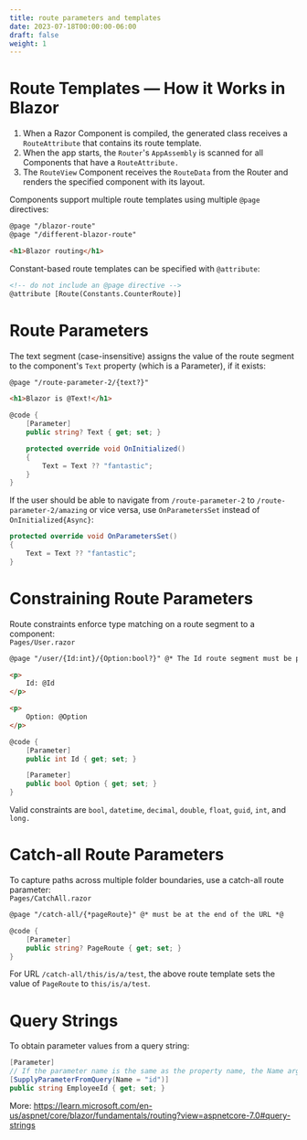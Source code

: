 ```yaml
---
title: route parameters and templates
date: 2023-07-18T00:00:00-06:00
draft: false
weight: 1
---
```


# Route Templates — How it Works in Blazor
1. When a Razor Component is compiled, the generated class receives a `RouteAttribute` that contains its route template.
2. When the app starts, the `Router`'s `AppAssembly` is scanned for all Components that have a `RouteAttribute.`
3. The `RouteView` Component receives the `RouteData` from the Router and renders the specified component with its layout.

Components support multiple route templates using multiple `@page` directives:
```html
@page "/blazor-route"
@page "/different-blazor-route"

<h1>Blazor routing</h1>
```
Constant-based route templates can be specified with `@attribute`:
```html
<!-- do not include an @page directive -->
@attribute [Route(Constants.CounterRoute)]
```

# Route Parameters
The text segment (case-insensitive) assigns the value of the route segment to the component's `Text` property (which is a Parameter), if it exists:
```html
@page "/route-parameter-2/{text?}"

<h1>Blazor is @Text!</h1>
```
```cs
@code {
    [Parameter]
    public string? Text { get; set; }

    protected override void OnInitialized()
    {
        Text = Text ?? "fantastic";
    }
}
```
If the user should be able to navigate from `/route-parameter-2` to `/route-parameter-2/amazing` or vice versa, use `OnParametersSet` instead of `OnInitialized{Async}`:
```cs
protected override void OnParametersSet()
{
    Text = Text ?? "fantastic";
}
```

# Constraining Route Parameters
Route constraints enforce type matching on a route segment to a component:  
`Pages/User.razor`
```html
@page "/user/{Id:int}/{Option:bool?}" @* The Id route segment must be present in the requesting URL and it must be an int *@

<p>
    Id: @Id
</p>

<p>
    Option: @Option
</p>
```
```cs
@code {
    [Parameter]
    public int Id { get; set; }

    [Parameter]
    public bool Option { get; set; }
}
```
Valid constraints are `bool`, `datetime`, `decimal`, `double`, `float`, `guid`, `int`, and `long.`

# Catch-all Route Parameters
To capture paths across multiple folder boundaries, use a catch-all route parameter:  
`Pages/CatchAll.razor`
```html
@page "/catch-all/{*pageRoute}" @* must be at the end of the URL *@
```
```cs
@code {
    [Parameter]
    public string? PageRoute { get; set; }
}
```
For URL `/catch-all/this/is/a/test`, the above route template sets the value of `PageRoute` to `this/is/a/test`.

# Query Strings
To obtain parameter values from a query string:
```cs
[Parameter]
// If the parameter name is the same as the property name, the Name argument is not needed
[SupplyParameterFromQuery(Name = "id")]
public string EmployeeId { get; set; }
```

More: https://learn.microsoft.com/en-us/aspnet/core/blazor/fundamentals/routing?view=aspnetcore-7.0#query-strings
